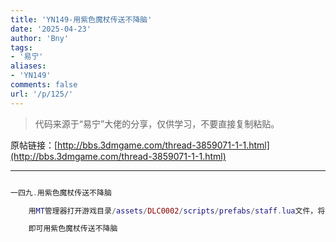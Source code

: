 ```yaml
---
title: 'YN149-用紫色魔杖传送不降脑'
date: '2025-04-23'
author: 'Bny'
tags:
- '易宁'
aliases:
- 'YN149'
comments: false
url: '/p/125/'
---
```


> 代码来源于“易宁”大佬的分享，仅供学习，不要直接复制粘贴。

原帖链接：[http://bbs.3dmgame.com/thread-3859071-1-1.html](http://bbs.3dmgame.com/thread-3859071-1-1.html)

---

```lua  

一四九.用紫色魔杖传送不降脑

	用MT管理器打开游戏目录/assets/DLC0002/scripts/prefabs/staff.lua文件，将caster.components.sanity:DoDelta(-TUNING.SANITY_HUGE)替换为caster.components.sanity:DoDelta(TUNING.SANITY_HUGE)

	即可用紫色魔杖传送不降脑

```  

